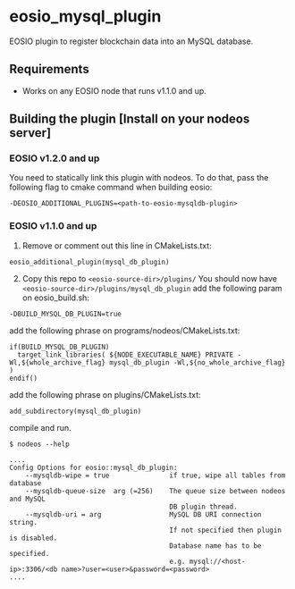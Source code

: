 # eosio_mysql_plugin

EOSIO plugin to register blockchain data into an MySQL database.

## Requirements
- Works on any EOSIO node that runs v1.1.0 and up.

## Building the plugin [Install on your nodeos server]
### EOSIO v1.2.0 and up
You need to statically link this plugin with nodeos. To do that, pass the following flag to cmake command when building eosio:
```
-DEOSIO_ADDITIONAL_PLUGINS=<path-to-eosio-mysqldb-plugin>
```
### EOSIO v1.1.0 and up
1. Remove or comment out this line in CMakeLists.txt:
```
eosio_additional_plugin(mysql_db_plugin)
```

2. Copy this repo to `<eosio-source-dir>/plugins/` You should now have `<eosio-source-dir>/plugins/mysql_db_plugin`
add the following param on eosio_build.sh:
```
-DBUILD_MYSQL_DB_PLUGIN=true
```
add the following phrase on programs/nodeos/CMakeLists.txt:
```
if(BUILD_MYSQL_DB_PLUGIN)
  target_link_libraries( ${NODE_EXECUTABLE_NAME} PRIVATE -Wl,${whole_archive_flag} mysql_db_plugin -Wl,${no_whole_archive_flag} )
endif()
```

add the following phrase on plugins/CMakeLists.txt:
```
add_subdirectory(mysql_db_plugin)
```

compile and run.
```
$ nodeos --help

....
Config Options for eosio::mysql_db_plugin:
    --mysqldb-wipe = true               if true, wipe all tables from database
    --mysqldb-queue-size  arg (=256)    The queue size between nodeos and MySQL 
                                        DB plugin thread.
    --mysqldb-uri = arg                 MySQL DB URI connection string.
                                        If not specified then plugin is disabled. 
                                        Database name has to be specified.
                                        e.g. mysql://<host-ip>:3306/<db name>?user=<user>&password=<password>
....
```
